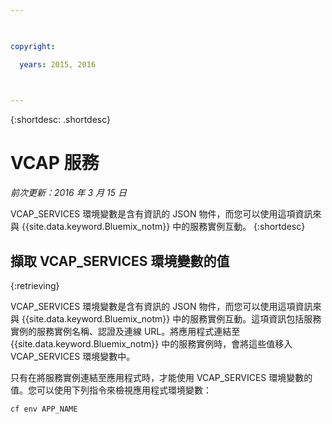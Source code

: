 ```yaml
---

 

copyright:

  years: 2015, 2016

 

---
```


{:shortdesc: .shortdesc}

# VCAP 服務

*前次更新：2016 年 3 月 15 日*


VCAP_SERVICES 環境變數是含有資訊的 JSON 物件，而您可以使用這項資訊來與 {{site.data.keyword.Bluemix_notm}} 中的服務實例互動。
{:shortdesc}


## 擷取 VCAP_SERVICES 環境變數的值
{:retrieving}

VCAP_SERVICES 環境變數是含有資訊的 JSON 物件，而您可以使用這項資訊來與
{{site.data.keyword.Bluemix_notm}} 中的服務實例互動。這項資訊包括服務實例的服務實例名稱、認證及連線 URL。將應用程式連結至 {{site.data.keyword.Bluemix_notm}} 中的服務實例時，會將這些值移入 VCAP_SERVICES 環境變數中。

只有在將服務實例連結至應用程式時，才能使用 VCAP_SERVICES 環境變數的值。您可以使用下列指令來檢視應用程式環境變數：
```
cf env APP_NAME
```
